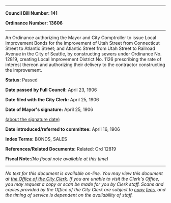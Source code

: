 

********

**Council Bill Number: 141**
   
**Ordinance Number: 13606**
********

 An Ordinance authorizing the Mayor and City Comptroller to issue Local Improvement Bonds for the improvement of Utah Street from Connecticut Street to Atlantic Street; and Atlantic Street from Utah Street to Railroad Avenue in the City of Seattle, by constructing sewers under Ordinance No. 12819, creating Local Improvement District No. 1126 prescribing the rate of interest thereon and authorizing their delivery to the contractor constructing the improvement.

**Status:** Passed
   
**Date passed by Full Council:** April 23, 1906
   
**Date filed with the City Clerk:** April 25, 1906
   
**Date of Mayor's signature:** April 25, 1906
   
[(about the signature date)](/~public/approvaldate.htm)
   
   
   
**Date introduced/referred to committee:** April 16, 1906
   
   
**Index Terms:** BONDS, SALES

**References/Related Documents:** Related: Ord 12819

**Fiscal Note:**_(No fiscal note available at this time)_
********

_No text for this document is available on-line. You may view this document at [the Office of the City Clerk](http://www.seattle.gov/leg/clerk/contactUs.htm). If you are unable to visit the Clerk's Office, you may request a copy or scan be made for you by Clerk staff. Scans and copies provided by the Office of the City Clerk are subject to [copy fees](http://clerk.seattle.gov/~public/clerkfees.htm), and the timing of service is dependent on the availability of staff._

